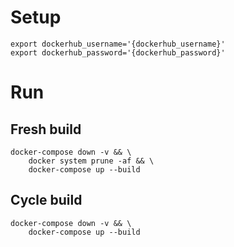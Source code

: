# Setup
```
export dockerhub_username='{dockerhub_username}'
export dockerhub_password='{dockerhub_password}'
```

# Run
## Fresh build
```
docker-compose down -v && \
    docker system prune -af && \
    docker-compose up --build
```

## Cycle build
```
docker-compose down -v && \
    docker-compose up --build
```